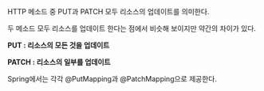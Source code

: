 HTTP 메소드 중 PUT과 PATCH 모두 리소스의 업데이트를 의미한다. 

두 메소드 모두 리소스를 업데이트 한다는 점에서 비슷해 보이지만 약간의 차이가 있다. 

**PUT : 리소스의 모든 것을 업데이트**

**PATCH : 리소스의 일부를 업데이트**

Spring에서는 각각 @PutMapping과 @PatchMapping으로 제공한다. 
